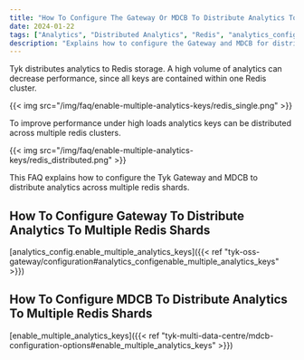 ```yaml
---
title: "How To Configure The Gateway Or MDCB To Distribute Analytics To Multiple Redis Shards"
date: 2024-01-22
tags: ["Analytics", "Distributed Analytics", "Redis", "analytics_config.enable_multiple_analytics_keys" ]
description: "Explains how to configure the Gateway and MDCB for distributing analytics to multiple Redis shards."
---
```


Tyk distributes analytics to Redis storage. A high volume of analytics can decrease performance, since all keys are contained within one Redis cluster.

{{< img src="/img/faq/enable-multiple-analytics-keys/redis_single.png" >}}

To improve performance under high loads analytics keys can be distributed across multiple redis clusters.

{{< img src="/img/faq/enable-multiple-analytics-keys/redis_distributed.png" >}}

This FAQ explains how to configure the Tyk Gateway and MDCB to distribute analytics across multiple redis shards.

## How To Configure Gateway To Distribute Analytics To Multiple Redis Shards

[analytics_config.enable_multiple_analytics_keys]({{< ref "tyk-oss-gateway/configuration#analytics_configenable_multiple_analytics_keys" >}})

## How To Configure MDCB To Distribute Analytics To Multiple Redis Shards

[enable_multiple_analytics_keys]({{< ref "tyk-multi-data-centre/mdcb-configuration-options#enable_multiple_analytics_keys" >}})